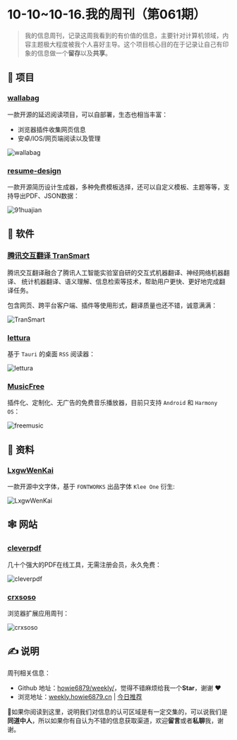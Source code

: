 # 10-10~10-16.我的周刊（第061期）

> 我的信息周刊，记录这周我看到的有价值的信息，主要针对计算机领域，内容主题极大程度被我个人喜好主导。这个项目核心目的在于记录让自己有印象的信息做一个**留存**以及**共享**。

## 🎯 项目

### [wallabag](https://github.com/wallabag/wallabag)

一款开源的延迟阅读项目，可以自部署，生态也相当丰富：

- 浏览器插件收集网页信息
- 安卓/IOS/网页端阅读以及管理

![wallabag](https://images-1252557999.file.myqcloud.com/uPic/wallabag.png)

### [resume-design](https://github.com/huajian-pro/resume-design)

一款开源简历设计生成器，多种免费模板选择，还可以自定义模板、主题等等，支持导出PDF、JSON数据：

![91huajian](https://images-1252557999.file.myqcloud.com/uPic/MHN7Rb.jpg)

## 🤖 软件

### [腾讯交互翻译 TranSmart](https://transmart.qq.com/zh-CN/intro)

腾讯交互翻译融合了腾讯人工智能实验室自研的交互式机器翻译、神经网络机器翻译、 统计机器翻译、语义理解、信息检索等技术，帮助用户更快、更好地完成翻译任务。

包含网页、跨平台客户端、插件等使用形式，翻译质量也还不错，诚意满满：

![TranSmart](https://images-1252557999.file.myqcloud.com/uPic/Xnip2022-10-16_09-57-06.jpg)

### [lettura](https://github.com/zhanglun/lettura)

基于 `Tauri` 的桌面 `RSS` 阅读器：

![lettura](https://images-1252557999.file.myqcloud.com/uPic/SRFE8W.jpg)

### [MusicFree](https://github.com/maotoumao/MusicFree)

插件化、定制化、无广告的免费音乐播放器，目前只支持 `Android` 和 `Harmony OS`：

![freemusic](https://images-1252557999.file.myqcloud.com/uPic/freemusic.jpg)

## 👀 资料

### [LxgwWenKai](https://github.com/lxgw/LxgwWenKai)

一款开源中文字体，基于 `FONTWORKS` 出品字体 `Klee One` 衍生:

![LxgwWenKai](https://images-1252557999.file.myqcloud.com/uPic/uTcedo.jpg)

## 🕸 网站

### [cleverpdf](https://www.cleverpdf.com/cn)

几十个强大的PDF在线工具，无需注册会员，永久免费：

![cleverpdf](https://images-1252557999.file.myqcloud.com/uPic/6HL7Iu.jpg)

### [crxsoso](https://www.crxsoso.com/articles)

浏览器扩展应用周刊：

![crxsoso](https://images-1252557999.file.myqcloud.com/uPic/crxsoso.jpg)

## ✍️ 说明

周刊相关信息：

- Github 地址：[howie6879/weekly/](https://github.com/howie6879/weekly/)，觉得不错麻烦给我一个**Star**，谢谢 ❤️
- 浏览地址：[weekly.howie6879.cn](https://weekly.howie6879.cn/) | [今日推荐](https://weekly.howie6879.cn/recommend/index.html)

🙌如果你阅读到这里，说明我们对信息的认可区域是有一定交集的，可以说我们是**同道中人**，所以如果你有自认为不错的信息获取渠道，欢迎**留言**或者**私聊**我，谢谢。
